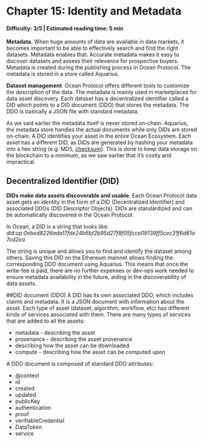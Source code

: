 # Chapter 15: Identity and Metadata
#### Difficulty: **3/5** \| Estimated reading time: **5 min**

<dialog character="mantaray">Before discovering how the ocean marketplace is populated, let’s first understand how Ocean assigns every dataset a unique ID.</dialog>

**Metadata.** When huge amounts of data are available in data markets, it becomes important to be able to effectively search and find the right datasets. Metadata enables that. Accurate metadata makes it easy to discover datasets and assess their relevance for prospective buyers. Metadata is created during the publishing process in Ocean Protocol. The metadata is stored in a store called Aquarius.

**Dataset management**. Ocean Protocol offers different tools to customize the description of the data. The metadata is mainly used in marketplaces for data asset discovery. Each dataset has a decentralized identifier called a DID which points to a DID document (DDO) that stores the metadata. The DDO is basically a JSON file with standard metadata.

As we said earlier the metadata itself is never stored on-chain. Aquarius, the metadata store handles the actual documents while only DIDs are stored on-chain. A DID identifies your asset in the entire Ocean Ecosystem. Each asset has a different DID, as DIDs are generated by hashing your metadata into a hex string (e.g. MD5, [checksum](https://en.wikipedia.org/wiki/Checksum)). This is done to keep data storage on the blockchain to a minimum, as we saw earlier that it’s costly and impractical.

## Decentralized Identifier (DID)
**DIDs make data assets discoverable and usable**. Each Ocean Protocol data asset gets an identity in the form of a DID (Decentralized Identifier) and associated DDOs (DID Descriptor Objects). DIDs are standardized and can be automatically discovered in the Ocean Protocol.

In Ocean, a DID is a string that looks like:
*did:op:0ebed8226ada17fde24b6bf2b95d27f8f05fcce09139ff5cec31f6d81a7cd2ea*

The string is unique and allows you to find and identify the dataset among others. Saving this DID on the Ethereum mainnet allows finding the corresponding DDO document using Aquarius. This means that once the write-fee is paid, there are no further expenses or dev-ops work needed to ensure metadata availability in the future, aiding in the discoverability of data assets.


##DID document (DDO)
A DID has its own associated DDO, which includes claims and metadata. It is a JSON document with information about the asset. Each type of asset (dataset, algorithm, workflow, etc) has different kinds of services associated with them. There are many types of services that are added to all the assets:

- metadata - describing the asset
- provenance - describing the asset provenance
- describing how the asset can be downloaded
- compute - describing how the asset can be computed upon

A DDO document is composed of standard DDO attributes:

- @context
- id
- created
- updated
- publicKey
- authentication
- proof
- verifiableCredential
- DataToken
- service
